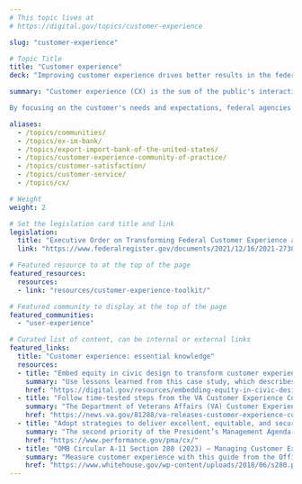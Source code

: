 ```yaml
---
# This topic lives at
# https://digital.gov/topics/customer-experience

slug: "customer-experience"

# Topic Title
title: "Customer experience"
deck: "Improving customer experience drives better results in the federal government"

summary: "Customer experience (CX) is the sum of the public's interactions with any government service. An intentional CX strategy is essential to building and maintaining public trust, improving the efficiency and effectiveness of government programs, and delivering better outcomes for the public. 

By focusing on the customer's needs and expectations, federal agencies can create more user-friendly and efficient processes, provide more timely and helpful support, and deliver better experiences. This can lead to increased public satisfaction, greater trust in government, and improved outcomes for all."

aliases:
  - /topics/communities/
  - /topics/ex-im-bank/
  - /topics/export-import-bank-of-the-united-states/
  - /topics/customer-experience-community-of-practice/
  - /topics/customer-satisfaction/
  - /topics/customer-service/
  - /topics/cx/

# Weight
weight: 2

# Set the legislation card title and link
legislation:
  title: "Executive Order on Transforming Federal Customer Experience and Service Delivery to Rebuild Trust in Government"
  link: "https://www.federalregister.gov/documents/2021/12/16/2021-27380/transforming-federal-customer-experience-and-service-delivery-to-rebuild-trust-in-government"

# Featured resource to at the top of the page
featured_resources:
  resources:
  - link: "resources/customer-experience-toolkit/"

# Featured community to display at the top of the page
featured_communities:
  - "user-experience"

# Curated list of content, can be internal or external links
featured_links:
  title: "Customer experience: essential knowledge"
  resources:
  - title: "Embed equity in civic design to transform customer experience"
    summary: "Use lessons learned from this case study, which describes how two civic designers at different agencies embed equity in civic design to transform federal customer experience."
    href: "https://digital.gov/resources/embedding-equity-in-civic-design-to-transform-customer-experience/"
  - title: "Follow time-tested steps from the VA Customer Experience Cookbook"
    summary: "The Department of Veterans Affairs (VA) Customer Experience Cookbook provides a guide for other government agencies looking to build customer experience capabilities."
    href: "https://news.va.gov/81288/va-releases-customer-experience-cookbook-federal-agencies/"
  - title: "Adopt strategies to deliver excellent, equitable, and secure federal services and customer experience"
    summary: "The second priority of the President’s Management Agenda focuses on revolutionizing the federal government’s customer service delivery and rebuilding the customer experience."
    href: "https://www.performance.gov/pma/cx/"
  - title: "OMB Circular A-11 Section 280 (2023) – Managing Customer Experience and Improving Service (PDF, 385 KB, 14 pages)"
    summary: "Measure customer experience with this guide from the Office of Management and Budget (OMB), including questions on satisfaction and confidence and trust in section 280.7."
    href: "https://www.whitehouse.gov/wp-content/uploads/2018/06/s280.pdf"
---
```

